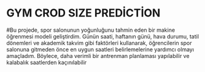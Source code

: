 # GYM CROD SIZE PREDİCTİON
#Bu projede, spor salonunun yoğunluğunu tahmin eden bir makine öğrenmesi modeli geliştirdim. Günün saati, haftanın günü, hava durumu, tatil dönemleri ve akademik takvim gibi faktörleri kullanarak, öğrencilerin spor salonuna gitmeden önce en uygun saatleri belirlemelerine yardımcı olmayı amaçladım. Böylece, daha verimli bir antrenman planlaması yapılabilir ve kalabalık saatlerden kaçınılabilir
